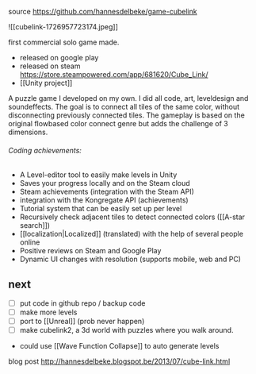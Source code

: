 source https://github.com/hannesdelbeke/game-cubelink

![[cubelink-1726957723174.jpeg]]

first commercial solo game made.
- released on google play
- released on steam https://store.steampowered.com/app/681620/Cube_Link/
- [[Unity project]]

A puzzle game I developed on my own. I did all code, art, leveldesign and soundeffects. The goal is to connect all tiles of the same color, without disconnecting previously connected tiles. The gameplay is based on the original flowbased color connect genre but adds the challenge of 3 dimensions.
###### Coding achievements:
- A Level-editor tool to easily make levels in Unity
- Saves your progress locally and on the Steam cloud
- Steam achievements (integration with the Steam API)
- integration with the Kongregate API (achievements)
- Tutorial system that can be easily set up per level
- Recursively check adjacent tiles to detect connected colors ([[A-star search]]) 
- [[localization|Localized]] (translated) with the help of several people online
- Positive reviews on Steam and Google Play
- Dynamic UI changes with resolution (supports mobile, web and PC)
## next
- [ ] put code in github repo / backup code
- [ ] make more levels
- [ ] port to [[Unreal]] (prob never happen)
- [ ] make cubelink2, a 3d world with puzzles where you walk around.
- could use [[Wave Function Collapse]] to auto generate levels

blog post http://hannesdelbeke.blogspot.be/2013/07/cube-link.html
